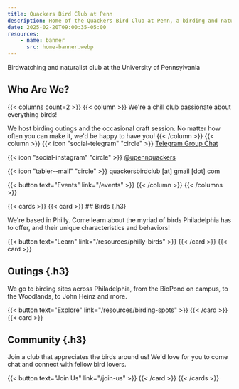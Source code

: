 ```yaml
---
title: Quackers Bird Club at Penn
description: Home of the Quackers Bird Club at Penn, a birding and naturalist club at the University of Pennsylvania
date: 2025-02-20T09:00:35-05:00
resources:
    - name: banner
      src: home-banner.webp
---
```


Birdwatching and naturalist club at the University of Pennsylvania

<!--more-->
<!-- Above is a divider between the summary (above) and content (below) -->

## Who Are We?

{{< columns count=2 >}}
{{< column >}}
We're a chill club passionate about everything birds!

We host birding outings and the occasional craft session. No matter how often you can make it, we'd
be happy to have you!
{{< /column >}}
{{< column >}}
{{< icon "social-telegram" "circle" >}} <a href="https://t.me/+5wtWHPQWUflmOWY5" title="Quackers Bird Club at Penn on Telegram">Telegram Group Chat</a>

{{< icon "social-instagram" "circle" >}} <a href="https://www.instagram.com/upennquackers" title="Quackers Bird Club at Penn on Instagram">@upennquackers</a>

{{< icon "tabler--mail" "circle" >}} quackersbirdclub [at] gmail [dot] com

{{< button text="Events" link="/events" >}}
{{< /column >}}
{{< /columns >}}

<div class="alt-cards">
{{< cards >}}
{{< card >}}
## Birds {.h3}

We're based in Philly. Come learn about the myriad of birds Philadelphia has to offer,
and their unique characteristics and behaviors!

{{< button text="Learn" link="/resources/philly-birds" >}}
{{< /card >}}
{{< card >}}
## Outings {.h3}

We go to birding sites across Philadelphia, from the BioPond on campus, to the Woodlands, to
John Heinz and more.

{{< button text="Explore" link="/resources/birding-spots" >}}
{{< /card >}}
{{< card >}}
## Community {.h3}

Join a club that appreciates the birds around us! We'd love for you to come chat and connect
with fellow bird lovers.

{{< button text="Join Us" link="/join-us" >}}
{{< /card >}}
{{< /cards >}}
</div>
<!---->
<!--## See More-->
<!---->
<!--Interested even just a little in our club? Want to see what we're doing? Have something-->
<!--you'd like to share?-->
<!---->
<!--Feel free to reach out and follow us!-->
<!---->
<!--{{< button text="Join Us!" link="/join-us" >}}-->

